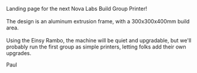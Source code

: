 Landing page for the next Nova Labs Build Group Printer!
<br><br>
The design is an aluminum extrusion frame, with a 300x300x400mm build area.
<br><br>
Using the Einsy Rambo, the machine will be quiet and upgradable, but we'll
probably run the first group as simple printers, letting folks add their
own upgrades.

Paul

